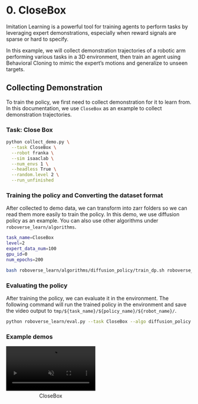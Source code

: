 # 0. CloseBox

Imitation Learning is a powerful tool for training agents to perform tasks by leveraging expert demonstrations, especially when reward signals are sparse or hard to specify.

In this example, we will collect demonstration trajectories of a robotic arm performing various tasks in a 3D environment, then train an agent using Behavioral Cloning to mimic the expert’s motions and generalize to unseen targets.

## Collecting Demonstration

To train the policy, we first need to collect demonstration for it to learn from. In this documentation, we use `CloseBox` as an example to collect demonstration trajectories.


### Task: Close Box
```bash
python collect_demo.py \
  --task CloseBox \
  --robot franka \
  --sim isaaclab \
  --num_envs 1 \
  --headless True \
  --random.level 2 \
  --run_unfinished
```


### Training the policy and Converting the dataset format
After collected to demo data, we can transform into zarr folders so we can read them more easily to train the policy. In this demo, we use diffusion policy as an example. You can also use other algorithms under `roboverse_learn/algorithms`.
```bash
task_name=CloseBox
level=2
expert_data_num=100
gpu_id=0
num_epochs=200

bash roboverse_learn/algorithms/diffusion_policy/train_dp.sh roboverse_demo/demo_isaaclab/"${task_name}"-Level"${level}"/robot-franka "${task_name}"FrankaL"${level}" 100 "${gpus}" "${num_epochs}" joint_pos joint_pos 0 1 1
```


### Evaluating the policy
After training the policy, we can evaluate it in the environment. The following command will run the trained policy in the environment and save the video output to `tmp/${task_name}/${policy_name}/${robot_name}/`.
```bash
python roboverse_learn/eval.py --task CloseBox --algo diffusion_policy --num_envs <up to ~50 envs works on RTX> --checkpoint_path <checkpoint_path>
```


### Example demos

<div style="display: flex; flex-wrap: wrap; justify-content: space-between; gap: 10px;">
    <div style="display: flex; justify-content: space-between; width: 100%; margin-bottom: 20px;">
        <div style="width: 48%; text-align: center;">
            <video width="100%" autoplay loop muted playsinline>
                <source src="https://roboverse.wiki/_static/standard_output/il/0_closebox.mp4" type="video/mp4">
            </video>
            <p style="margin-top: 5px;">CloseBox</p>
        </div>
    </div>
</div>
